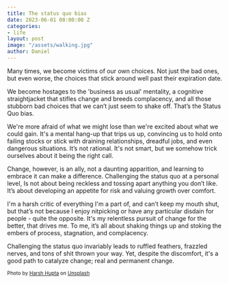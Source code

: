 ```yaml
---
title: The status quo bias
date: 2023-06-01 08:00:00 Z
categories:
- life
layout: post
image: "/assets/walking.jpg"
author: Daniel
---
```


Many times, we become victims of our own choices. Not just the bad ones, but even worse, the choices that stick around well past their expiration date.<!--more-->

We become hostages to the 'business as usual' mentality, a cognitive straightjacket that stifles change and breeds complacency, and all those stubborn bad choices that we can’t just seem to shake off. That’s the Status Quo bias.

We're more afraid of what we might lose than we're excited about what we could gain. It's a mental hang-up that trips us up, convincing us to hold onto failing stocks or stick with draining relationships, dreadful jobs, and even dangerous situations. It’s not rational. It's not smart, but we somehow trick ourselves about it being the right call.

Change, however, is an ally, not a daunting apparition, and learning to embrace it can make a difference. Challenging the status quo at a personal level, Is not about being reckless and tossing apart anything you don’t like. It’s about developing an appetite for risk and valuing growth over comfort.

I'm a harsh critic of everything I'm a part of, and can’t keep my mouth shut, but that’s not because I enjoy nitpicking or have any particular disdain for people - quite the opposite. It's my relentless pursuit of change for the better, that drives me. To me, it’s all about shaking things up and stoking the embers of process, stagnation, and complacency.

Challenging the status quo invariably leads to ruffled feathers, frazzled nerves, and tons of shit thrown your way. Yet, despite the discomfort, it's a good path to catalyze change; real and permanent change.

<sup>Photo by <a href="https://unsplash.com/fr/@imharsh081?utm_source=unsplash&utm_medium=referral&utm_content=creditCopyText">Harsh Hupta</a> on <a href="https://unsplash.com/photos/nVDB1IGq64s?utm_source=unsplash&utm_medium=referral&utm_content=creditCopyText">Unsplash</a></sup>  